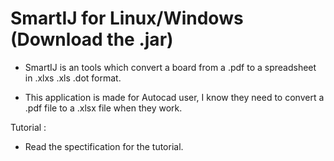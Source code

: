 # SmartIJ for Linux/Windows (Download the .jar)

- SmartIJ is an tools which convert
  a board from a .pdf to a spreadsheet
  in .xlxs .xls .dot format.
  
- This application is made for Autocad
  user, I know they need to convert 
  a .pdf file to a .xlsx file when 
  they work.


Tutorial : 
  - Read the spectification for the tutorial.
